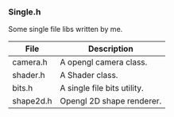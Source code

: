 ### Single.h

Some single file libs written by me.

File            | Description
----------------|------------
camera.h        | A opengl camera class.
shader.h		| A Shader class.
bits.h			| A single file bits utility.
shape2d.h	    | Opengl 2D shape renderer.




